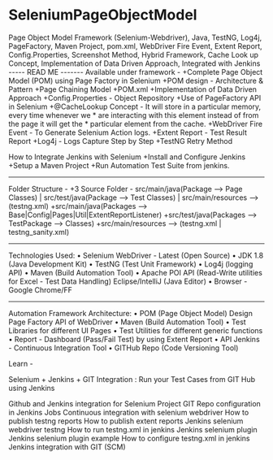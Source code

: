 # SeleniumPageObjectModel
Page Object Model Framework (Selenium-Webdriver), Java,  TestNG, Log4j, PageFactory, Maven Project, pom.xml, WebDriver Fire Event,  Extent Report, Config.Properties,  Screenshot Method, Hybrid Framework, Cache Look up Concept, Implementation of Data Driven Approach, Integrated with Jenkins
----- READ ME -------
Available under framework - 
+Complete Page Object Model (POM) using Page Factory in Selenium
+POM design - Architecture & Pattern
+Page Chaining Model
+POM.xml
+Implementation of Data Driven Approach
+Config.Properties - Object Repository
+Use of PageFactory API in Selenium
+@CacheLookup Concept - It will store in a particular memory, every time whenever we
	 * are interacting with this element instead of from the page it will get the
	 * particular element from the cache.
+WebDriver Fire Event - To Generate Selenium Action logs. 
+Extent Report - Test Result Report
+Log4j - Logs Capture Step by Step
+TestNG Retry Method

How to Integrate Jenkins with Selenium
+Install and Configure Jenkins
+Setup a Maven Project
+Run Automation Test Suite from jenkins. 

------------------------------------------------------------------------------------------------------------------------------------------

Folder Structure - 
+3 Source Folder - src/main/java(Package --> Page Classes) | src/test/java(Package --> Test Classes) | src/main/resources --> (testng.xml)
+src/main/java(Packages --> Base|Config|Pages|Util|ExtentReportListener) 
+src/test/java(Packages --> TestPackage --> Classes)
+src/main/resources --> (testng.xml | testng_sanity.xml)

------------------------------------------------------------------------------------------------------------------------------------------

Technologies Used: 
• Selenium WebDriver - Latest (Open Source) 
• JDK 1.8 (Java Development Kit) 
• TestNG (Test Unit Framework) 
• Log4j (logging API) 
• Maven (Build Automation Tool) 
• Apache POI API (Read-Write utilities for Excel - Test Data Handling) Eclipse/IntelliJ (Java Editor) 
• Browser - Google Chrome/FF

------------------------------------------------------------------------------------------------------------------------------------------

Automation Framework Architecture: 
• POM (Page Object Model) Design Page Factory API of WebDriver 
• Maven (Build Automation Tool) 
• Test Libraries for different UI Pages 
• Test Utilities for different generic functions 
• Report - Dashboard (Pass/Fail Test) by using Extent Report 
• API Jenkins - Continuous Integration Tool 
• GITHub Repo (Code Versioning Tool)

Learn - 

Selenium + Jenkins + GIT Integration : Run your Test Cases from GIT Hub using Jenkins

Github and Jenkins integration for Selenium Project
GIT Repo configuration in Jenkins Jobs
Continuous integration with selenium webdriver
How to publish testng reports
How to publish extent reports
Jenkins selenium webdriver testng
How to run testng.xml in jenkins
Jenkins selenium plugin
Jenkins selenium plugin example
How to configure testng.xml in jenkins
Jenkins integration with GIT (SCM)
